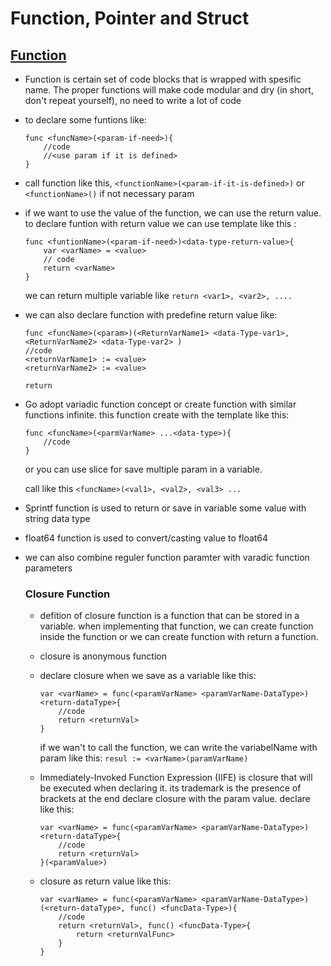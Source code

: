 # Function, Pointer and Struct

## [Function](https://github.com/aandaldi/Learn-Golang/tree/aan/Learn-step-by-step/function-pointer-struct/function.go)
* Function is certain set of code blocks that is wrapped with spesific name. The proper functions will make code modular and dry (in short, don't repeat yourself), no need to write a lot of code
* to declare some funtions like: 
    ~~~
    func <funcName>(<param-if-need>){
        //code
        //<use param if it is defined>
    }
    ~~~
* call function like this, `<functionName>(<param-if-it-is-defined>)` or `<functionName>()` if not necessary param
* if we want to use the value of the function, we can use the return value. to declare funtion with return value we can use template like this :
    ~~~
    func <funtionName>(<param-if-need>)<data-type-return-value>{
        var <varName> = <value>
        // code
        return <varName>
    }
    ~~~
    we can return multiple variable like  `return <var1>, <var2>, ....`
* we can also  declare function with predefine return value like:
    ~~~
    func <funcName>(<param>)(<ReturnVarName1> <data-Type-var1>, <ReturnVarName2> <data-Type-var2> )
    //code
    <returnVarName1> := <value>
    <returnVarName2> := <value>

    return
    ~~~

* Go adopt variadic function concept or create function with similar functions infinite. this function create with  the template like this:
    ~~~
    func <funcName>(<parmVarName> ...<data-type>){
        //code
    }
    ~~~
    or you can use slice for save multiple param in a variable. 

    call like this `<funcName>(<val1>, <val2>, <val3> ...`

* Sprintf function is used to return or save in variable some value with string data type
* float64 function is used to convert/casting value to float64
* we can also  combine reguler function paramter with varadic function parameters

    ### Closure Function
    * defition of closure function is a function that can be stored in a variable. when implementing that function, we can create function inside the function or we can create function with return a function.
    * closure is anonymous function
    * declare closure when we save as a variable like this:
        ~~~
        var <varName> = func(<paramVarName> <paramVarName-DataType>)<return-dataType>{
            //code
            return <returnVal>
        }
        ~~~
        if we wan't to call the function, we can write the variabelName with param like this: `resul := <varName>(paramVarName)`
    * Immediately-Invoked Function Expression (IIFE) is closure that will be executed when declaring it. its trademark is the presence of brackets at the end declare closure with the param value. declare like this:

        ~~~
        var <varName> = func(<paramVarName> <paramVarName-DataType>)<return-dataType>{
            //code
            return <returnVal>
        }(<paramValue>)
        ~~~

    * closure as return value like this:
        ~~~
        var <varName> = func(<paramVarName> <paramVarName-DataType>)(<return-dataType>, func() <funcData-Type>){
            //code
            return <returnVal>, func() <funcData-Type>{
                return <returnValFunc>
            }
        }
        ~~~

